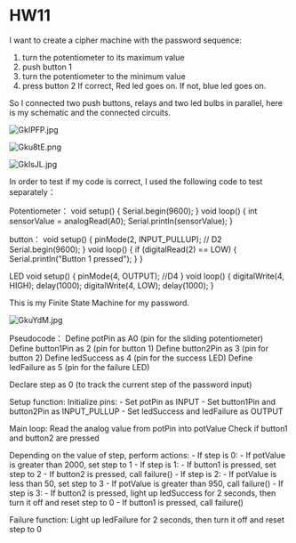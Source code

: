 # HW11

I want to create a cipher machine with the password sequence:

1. turn the potentiometer to its maximum value
2. push button 1
3. turn the potentiometer to the minimum value
4. press button 2
If correct, Red led goes on. If not, blue led goes on.

So I connected two push buttons, relays and two led bulbs in parallel, here is my schematic and the connected circuits.

![GkIPFP.jpg](https://imgpile.com/images/GkIPFP.jpg)

![Gku8tE.png](https://imgpile.com/images/Gku8tE.png)

![GkIsJL.jpg](https://imgpile.com/images/GkIsJL.jpg)

In order to test if my code is correct, I used the following code to test separately：

Potentiometer：
void setup() {
  Serial.begin(9600);
}
void loop() {
  int sensorValue = analogRead(A0);
  Serial.println(sensorValue);
}
 
button：
 void setup() {
  pinMode(2, INPUT_PULLUP); // D2
  Serial.begin(9600);
}
void loop() {
  if (digitalRead(2) == LOW) {
    Serial.println("Button 1 pressed");
  }
}

LED
void setup() {
  pinMode(4, OUTPUT); //D4
}
void loop() {
  digitalWrite(4, HIGH);
  delay(1000);
  digitalWrite(4, LOW);
  delay(1000);
}

This is my Finite State Machine for my password.

![GkuYdM.jpg](https://imgpile.com/images/GkuYdM.jpg)

Pseudocode：
Define potPin as A0 (pin for the sliding potentiometer)
Define button1Pin as 2 (pin for button 1)
Define button2Pin as 3 (pin for button 2)
Define ledSuccess as 4 (pin for the success LED)
Define ledFailure as 5 (pin for the failure LED)

Declare step as 0 (to track the current step of the password input)

Setup function:
  Initialize pins:
    - Set potPin as INPUT
    - Set button1Pin and button2Pin as INPUT_PULLUP
    - Set ledSuccess and ledFailure as OUTPUT

Main loop:
  Read the analog value from potPin into potValue
  Check if button1 and button2 are pressed

  Depending on the value of step, perform actions:
    - If step is 0:
      - If potValue is greater than 2000, set step to 1
    - If step is 1:
      - If button1 is pressed, set step to 2
      - If button2 is pressed, call failure()
    - If step is 2:
      - If potValue is less than 50, set step to 3
      - If potValue is greater than 950, call failure()
    - If step is 3:
      - If button2 is pressed, light up ledSuccess for 2 seconds, then turn it off and reset step to 0
      - If button1 is pressed, call failure()

Failure function:
  Light up ledFailure for 2 seconds, then turn it off and reset step to 0

